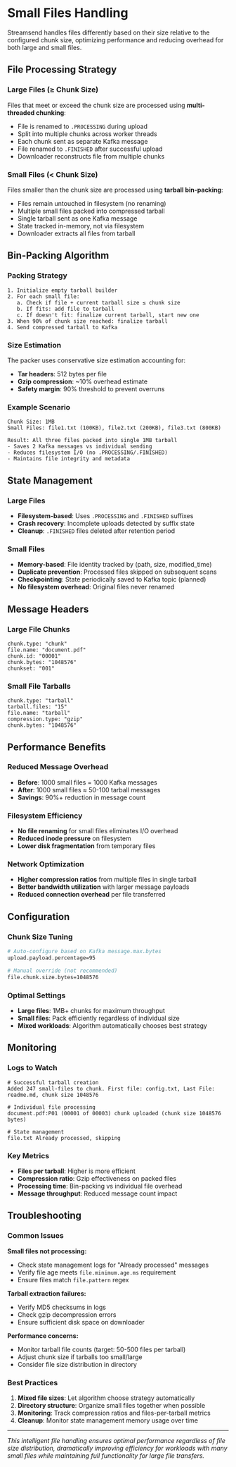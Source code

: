 # Small Files Handling

Streamsend handles files differently based on their size relative to the configured chunk size, optimizing performance and reducing overhead for both large and small files.

## File Processing Strategy

### Large Files (≥ Chunk Size)
Files that meet or exceed the chunk size are processed using **multi-threaded chunking**:
- File is renamed to `.PROCESSING` during upload
- Split into multiple chunks across worker threads
- Each chunk sent as separate Kafka message
- File renamed to `.FINISHED` after successful upload
- Downloader reconstructs file from multiple chunks

### Small Files (< Chunk Size)
Files smaller than the chunk size are processed using **tarball bin-packing**:
- Files remain untouched in filesystem (no renaming)
- Multiple small files packed into compressed tarball
- Single tarball sent as one Kafka message
- State tracked in-memory, not via filesystem
- Downloader extracts all files from tarball

## Bin-Packing Algorithm

### Packing Strategy
```
1. Initialize empty tarball builder
2. For each small file:
   a. Check if file + current tarball size ≤ chunk size
   b. If fits: add file to tarball
   c. If doesn't fit: finalize current tarball, start new one
3. When 90% of chunk size reached: finalize tarball
4. Send compressed tarball to Kafka
```

### Size Estimation
The packer uses conservative size estimation accounting for:
- **Tar headers**: 512 bytes per file
- **Gzip compression**: ~10% overhead estimate
- **Safety margin**: 90% threshold to prevent overruns

### Example Scenario
```
Chunk Size: 1MB
Small Files: file1.txt (100KB), file2.txt (200KB), file3.txt (800KB)

Result: All three files packed into single 1MB tarball
- Saves 2 Kafka messages vs individual sending
- Reduces filesystem I/O (no .PROCESSING/.FINISHED)
- Maintains file integrity and metadata
```

## State Management

### Large Files
- **Filesystem-based**: Uses `.PROCESSING` and `.FINISHED` suffixes
- **Crash recovery**: Incomplete uploads detected by suffix state
- **Cleanup**: `.FINISHED` files deleted after retention period

### Small Files  
- **Memory-based**: File identity tracked by (path, size, modified_time)
- **Duplicate prevention**: Processed files skipped on subsequent scans
- **Checkpointing**: State periodically saved to Kafka topic (planned)
- **No filesystem overhead**: Original files never renamed

## Message Headers

### Large File Chunks
```
chunk.type: "chunk"
file.name: "document.pdf"
chunk.id: "00001"
chunk.bytes: "1048576"
chunkset: "001"
```

### Small File Tarballs
```
chunk.type: "tarball"
tarball.files: "15"
file.name: "tarball"
compression.type: "gzip"
chunk.bytes: "1048576"
```

## Performance Benefits

### Reduced Message Overhead
- **Before**: 1000 small files = 1000 Kafka messages
- **After**: 1000 small files ≈ 50-100 tarball messages
- **Savings**: 90%+ reduction in message count

### Filesystem Efficiency
- **No file renaming** for small files eliminates I/O overhead
- **Reduced inode pressure** on filesystem
- **Lower disk fragmentation** from temporary files

### Network Optimization
- **Higher compression ratios** from multiple files in single tarball
- **Better bandwidth utilization** with larger message payloads
- **Reduced connection overhead** per file transferred

## Configuration

### Chunk Size Tuning
```bash
# Auto-configure based on Kafka message.max.bytes
upload.payload.percentage=95

# Manual override (not recommended)
file.chunk.size.bytes=1048576
```

### Optimal Settings
- **Large files**: 1MB+ chunks for maximum throughput
- **Small files**: Pack efficiently regardless of individual size
- **Mixed workloads**: Algorithm automatically chooses best strategy

## Monitoring

### Logs to Watch
```
# Successful tarball creation
Added 247 small-files to chunk. First file: config.txt, Last File: readme.md, chunk size 1048576

# Individual file processing  
document.pdf:P01 (00001 of 00003) chunk uploaded (chunk size 1048576 bytes)

# State management
file.txt Already processed, skipping
```

### Key Metrics
- **Files per tarball**: Higher is more efficient
- **Compression ratio**: Gzip effectiveness on packed files  
- **Processing time**: Bin-packing vs individual file overhead
- **Message throughput**: Reduced message count impact

## Troubleshooting

### Common Issues

**Small files not processing:**
- Check state management logs for "Already processed" messages
- Verify file age meets `file.minimum.age.ms` requirement
- Ensure files match `file.pattern` regex

**Tarball extraction failures:**
- Verify MD5 checksums in logs
- Check gzip decompression errors
- Ensure sufficient disk space on downloader

**Performance concerns:**
- Monitor tarball file counts (target: 50-500 files per tarball)
- Adjust chunk size if tarballs too small/large
- Consider file size distribution in directory

### Best Practices

1. **Mixed file sizes**: Let algorithm choose strategy automatically
2. **Directory structure**: Organize small files together when possible  
3. **Monitoring**: Track compression ratios and files-per-tarball metrics
4. **Cleanup**: Monitor state management memory usage over time

---

*This intelligent file handling ensures optimal performance regardless of file size distribution, dramatically improving efficiency for workloads with many small files while maintaining full functionality for large file transfers.*
